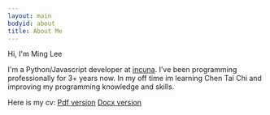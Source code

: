 ```yaml
---
layout: main
bodyid: about
title: About Me
---
```


Hi, I'm Ming Lee

I'm a Python/Javascript developer at <a href="https://incuna.com/">incuna</a>. I've been programming professionally for 3+ years now. In my off time im learning Chen Tai Chi and improving my programming knowledge and skills.

Here is my cv:
<a href="{{ site.url }}/assets/cv/MingLee-CV.pdf">Pdf version</a>
<a href="{{ site.url }}/assets/cv/MingLee-CV.docx">Docx version</a>